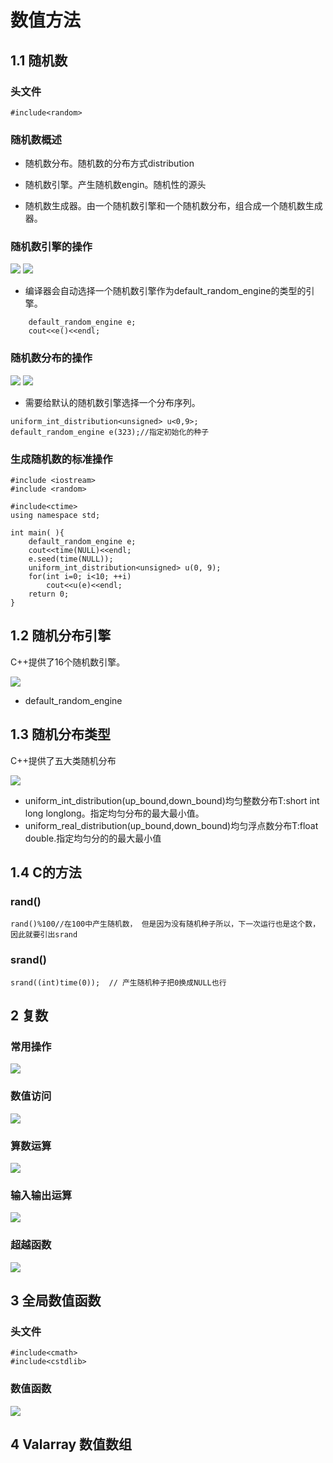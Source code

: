 # 数值方法


## 1.1 随机数

### 头文件

```
#include<random>
```

### 随机数概述

* 随机数分布。随机数的分布方式distribution
* 随机数引擎。产生随机数engin。随机性的源头

* 随机数生成器。由一个随机数引擎和一个随机数分布，组合成一个随机数生成器。


### 随机数引擎的操作
![](2021-03-07-21-14-33.png)
![](2021-03-08-14-04-34.png)
* 编译器会自动选择一个随机数引擎作为default_random_engine的类型的引擎。
```
    default_random_engine e;
    cout<<e()<<endl;
```

### 随机数分布的操作

![](2021-03-07-21-20-51.png)
![](2021-03-08-14-06-13.png)
* 需要给默认的随机数引擎选择一个分布序列。
```
uniform_int_distribution<unsigned> u<0,9>;
default_random_engine e(323);//指定初始化的种子
```

### 生成随机数的标准操作

```
#include <iostream>
#include <random>

#include<ctime>
using namespace std;
 
int main( ){
    default_random_engine e;
    cout<<time(NULL)<<endl;
    e.seed(time(NULL));
    uniform_int_distribution<unsigned> u(0, 9);
    for(int i=0; i<10; ++i)
        cout<<u(e)<<endl;
    return 0;
}
```
## 1.2 随机分布引擎
C++提供了16个随机数引擎。

![](2021-03-08-14-03-18.png)
* default_random_engine
## 1.3 随机分布类型

C++提供了五大类随机分布

![](2021-03-08-14-05-20.png)


* uniform_int_distribution<T>(up_bound,down_bound)均匀整数分布T:short int long longlong。指定均匀分布的最大最小值。
* uniform_real_distribution<T>(up_bound,down_bound)均匀浮点数分布T:float double.指定均匀分的的最大最小值

## 1.4 C的方法

### rand()
```
rand()%100//在100中产生随机数， 但是因为没有随机种子所以，下一次运行也是这个数，因此就要引出srand
```

### srand()

```
srand((int)time(0));  // 产生随机种子把0换成NULL也行
```
## 2 复数

### 常用操作

![](2021-03-08-14-44-22.png)


### 数值访问

![](2021-03-08-14-44-45.png)

### 算数运算
![](2021-03-08-14-45-15.png)

### 输入输出运算

![](2021-03-08-14-45-22.png)
### 超越函数
![](2021-03-08-14-46-04.png)


## 3 全局数值函数

### 头文件
```
#include<cmath>
#include<cstdlib>
```

### 数值函数

![](2021-03-08-14-47-09.png)


## 4 Valarray 数值数组